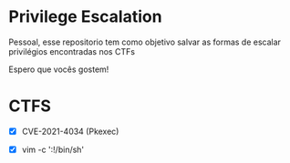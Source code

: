 # Privilege Escalation

Pessoal, esse repositorio tem como objetivo salvar as formas de escalar privilégios encontradas nos CTFs

Espero que vocês gostem! 


# CTFS
- [x] CVE-2021-4034 (Pkexec)
- [x] vim -c ':!/bin/sh'





